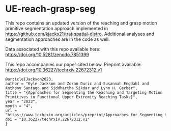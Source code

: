 # UE-reach-grasp-seg

This repo contains an updated version of the reaching and grasp motion primitive segmentation approach implemented in https://github.com/kjacks21/traj-spatial-distro. Additional analyses and segmentation approaches are in the code as well.

Data associated with this repo available here: https://doi.org/10.5281/zenodo.7851399

This repo accompanies our paper cited below. Preprint available: https://doi.org/10.36227/techrxiv.22672312.v1

```
@article{Jackson2023,
author = "Kyle Jackson and Zoran Duric and Susannah Engdahl and Anthony Santago and Siddhartha Sikdar and Lynn H. Gerber",
title = "{Approaches for Segmenting the Reaching and Targeting Motion Primitives in Functional Upper Extremity Reaching Tasks}",
year = "2023",
month = "4",
url = "https://www.techrxiv.org/articles/preprint/Approaches_for_Segmenting_the_Reaching_and_Targeting_Motion_Primitives_in_Functional_Upper_Extremity_Reaching_Tasks/22672312",
doi = "10.36227/techrxiv.22672312.v1"
}
```
